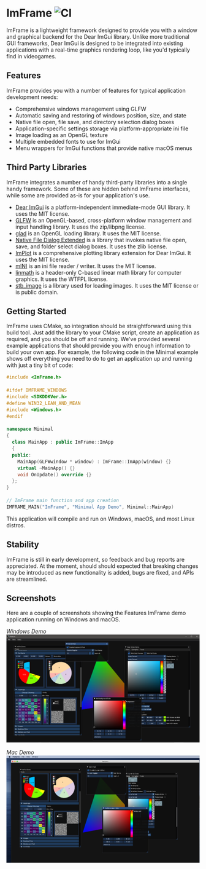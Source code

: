 # ImFrame ![CI](https://github.com/JamesBoer/ImFrame/workflows/CI/badge.svg)
ImFrame is a lightweight framework designed to provide you with a window and graphical backend for the Dear ImGui library.  Unlike more traditional GUI frameworks, Dear ImGui is designed to be integrated into existing applications with a real-time graphics rendering loop, like you'd typically find in videogames.

## Features
ImFrame provides you with a number of features for typical application development needs:
* Comprehensive windows management using GLFW
* Automatic saving and restoring of windows position, size, and state
* Native file open, file save, and directory selection dialog boxes
* Application-specific settings storage via platform-appropriate ini file
* Image loading as an OpenGL texture
* Multiple embedded fonts to use for ImGui
* Menu wrappers for ImGui functions that provide native macOS menus

## Third Party Libraries
ImFrame integrates a number of handy third-party libraries into a single handy framework.  Some of these are hidden behind ImFrame interfaces, while some are provided as-is for your application's use.

* [Dear ImGui](https://github.com/ocornut/imgui) is a platform-independent immediate-mode GUI library.  It uses the MIT license.
* [GLFW](https://www.glfw.org/) is an OpenGL-based, cross-platform window management and input handling library.  It uses the zip/libpng license.
* [glad](https://github.com/Dav1dde/glad) is an OpenGL loading library.  It uses the MIT license.
* [Native File Dialog Extended](https://github.com/btzy/nativefiledialog-extended) is a library that invokes native file open, save, and folder select dialog boxes.  It uses the zlib license.
* [ImPlot](https://github.com/epezent/implot) is a comprehensive plotting library extension for Dear ImGui.  It uses the MIT license.
* [mINI](https://github.com/pulzed/mINI) is an ini file reader / writer.  It uses the MIT license.
* [linmath](https://github.com/datenwolf/linmath.h) is a header-only C-based linear math library for computer graphics.  It uses the WTFPL license.
* [stb_image](https://github.com/nothings/stb) is a library used for loading images.  It uses the MIT license or is public domain.

## Getting Started
ImFrame uses CMake, so integration should be straightforward using this build tool.  Just add the library to your CMake script, create an application as required, and you should be off and running.  We've provided several example applications that should provide you with enough information to build your own app.  For example, the following code in the Minimal example shows off everything you need to do to get an application up and running with just a tiny bit of code:

``` c++
#include <ImFrame.h>

#ifdef IMFRAME_WINDOWS
#include <SDKDDKVer.h>
#define WIN32_LEAN_AND_MEAN
#include <Windows.h>
#endif

namespace Minimal
{
  class MainApp : public ImFrame::ImApp
  {
  public:
    MainApp(GLFWwindow * window) : ImFrame::ImApp(window) {}
    virtual ~MainApp() {}
    void OnUpdate() override {}
  };
}

// ImFrame main function and app creation
IMFRAME_MAIN("ImFrame", "Minimal App Demo", Minimal::MainApp)
```

This application will compile and run on Windows, macOS, and most Linux distros.

## Stability
ImFrame is still in early development, so feedback and bug reports are appreciated.  At the moment, should should expected that breaking changes may be introduced as new functionality is added, bugs are fixed, and APIs are streamlined.

## Screenshots
Here are a couple of screenshots showing the Features ImFrame demo application running on Windows and macOS.

*Windows Demo*
![Table Image](Data/Screenshots/Demo-Win.PNG)

*Mac Demo*
![Table Image](Data/Screenshots/Demo-Mac.png)